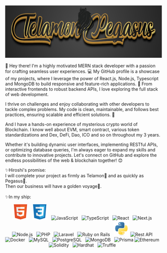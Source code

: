 <!-- ### Hi there 👋 -->

<!--
**✨ _special_ ✨ repository because its `README.md` (this file) appears on your GitHub profile.

Here are some ideas to get you started:

- 🔭 I’m currently working on ...
- 🌱 I’m currently learning ...
- 👯 I’m looking to collaborate on ...
- 🤔 I’m looking for help with ...
- 💬 Ask me about ...
- 📫 How to reach me: ...
- 😄 Pronouns: ...
- ⚡ Fun fact: ...
-->

[![Fahad GitHub Banner](./assets/pegasus.png)](https://github.com/TelamonPegasus)


👋 Hey there! I'm a highly motivated MERN stack developer with a passion for crafting seamless user experiences. 💻 My GitHub profile is a showcase of my projects, where I leverage the power of React.js, Node.js, Typescript and MongoDB to build responsive and feature-rich applications. 🚀 From interactive frontends to robust backend APIs, I love exploring the full stack of web development.

I thrive on challenges and enjoy collaborating with other developers to tackle complex problems. My code is clean, maintainable, and follows best practices, ensuring scalable and efficient solutions. 🌟

And I have a hands-on experience of mysterious crypto world of Blockchain. I know well about EVM, smart contract, various token standardizations and Dex, DeFi, Dao, ICO and so on throughout my 3 years.

Whether it's building dynamic user interfaces, implementing RESTful APIs, or optimizing database queries, I'm always eager to expand my skills and contribute to innovative projects. Let's connect on GitHub and explore the endless possibilities of the web & blockchain together! 😊

✨Hiroshi's promise:<br>
I will complete your project as firmly as Telamon💪 and as quickly as Pegasus🦄.<br>
Then our business will have a golden voyage🏅.
<br><br>
✨In my ship:<br>
<div style="display: inline_block" align="center">
    <img alt="HTML" height="50" width="50" src="https://raw.githubusercontent.com/devicons/devicon/master/icons/html5/html5-original.svg">&nbsp;&nbsp;
    <img alt="CSS" height="50" width="50" src="https://raw.githubusercontent.com/devicons/devicon/master/icons/css3/css3-original.svg">&nbsp;&nbsp;
    <img alt="JavaScript" height="50" width="50" src="https://img.icons8.com/color/144/000000/javascript.png">&nbsp;&nbsp;
    <img alt="TypeScript" height="50" width="50" src="https://img.icons8.com/color/144/000000/typescript.png">&nbsp;&nbsp;
    <img alt="React" height="50" width="50" src="https://img.icons8.com/officel/144/000000/react.png">&nbsp;&nbsp;
    <img alt="Next.js" height="50" width="50" src="https://cdn.worldvectorlogo.com/logos/next-js.svg">&nbsp;&nbsp;
    <img alt="Node.js" height="50" width="50" src="https://img.icons8.com/color/144/000000/nodejs.png">&nbsp;&nbsp;
    <img alt="PHP" height="50" width="50" src="https://upload.wikimedia.org/wikipedia/commons/thumb/3/31/Webysther_20160423_-_Elephpant.svg/1200px-Webysther_20160423_-_Elephpant.svg.png">&nbsp;&nbsp;
    <img alt="Laravel" height="50" width="50" src="https://upload.wikimedia.org/wikipedia/commons/thumb/9/9a/Laravel.svg/220px-Laravel.svg.png">&nbsp;&nbsp;
    <img alt="Ruby on Rails" height="50" width="50" src="https://upload.wikimedia.org/wikipedia/commons/6/62/Ruby_On_Rails_Logo.svg">&nbsp;&nbsp;
    <img alt="Python" height="50" width="50" src="https://raw.githubusercontent.com/devicons/devicon/master/icons/python/python-original.svg">
    <img alt="Rest API" height="50" width="50" src="https://nextbigtechnology.com/wp-content/uploads/2018/10/restapi.jpg">&nbsp;&nbsp;
    <img alt="Docker" height="50" width="50" src="https://img.icons8.com/color/search/docker">&nbsp;&nbsp;
    <img alt="MySQL" height="50" width="50" src="https://c1.klipartz.com/pngpicture/64/828/sticker-png-mysql-logo-organization-database-database-management-system-theory-implementation-line-circle-thumbnail.png">&nbsp;&nbsp;
    <img alt="PostgreSQL" height="50" width="50" src="https://cdn.iconscout.com/icon/free/png-256/postgresql-226047.png">&nbsp;&nbsp;
    <img alt="MongoDB" height="50" width="50" src="https://img.icons8.com/color/144/000000/mongodb.png">&nbsp;&nbsp;
    <img alt="Prisma" height="50" width="50" src="https://prismalens.vercel.app/header/logo-dark.svg">
    <img alt="Ethereum" height="50" width="50" src="https://cryptologos.cc/logos/ethereum-eth-logo.png">&nbsp;&nbsp;
    <img alt="Solidity" height="50" width="50" src="https://upload.wikimedia.org/wikipedia/commons/9/98/Solidity_logo.svg">&nbsp;&nbsp;
    <img alt="Hardhat" height="50" width="50" src="https://hardhat.org/_next/static/media/hardhat-logo.5c5f687b.svg">&nbsp;&nbsp;
    <img alt="Truffle" height="50" width="50" src="https://seeklogo.com/images/T/truffle-logo-2DC7EBABF2-seeklogo.com.png">&nbsp;&nbsp;
</div>



